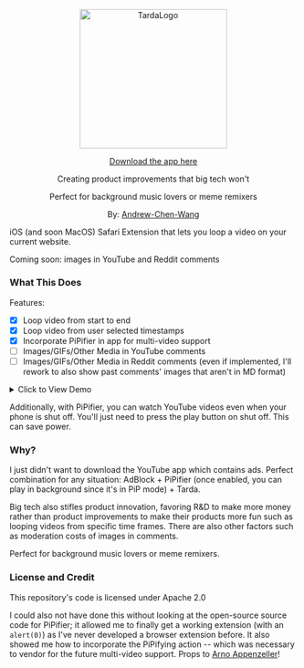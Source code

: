<p align="center">
  <img alt="TardaLogo" width="257.5" height="243.5" src="https://user-images.githubusercontent.com/60190294/146651345-a3db86be-cbf5-4400-aeeb-232deeb34352.png" />
</p>
<p align="center"><a href="https://apps.apple.com/us/app/tarda/id1601057188">Download the app here</a></p>
<p align="center">Creating product improvements that big tech won't</p>
<p align="center">Perfect for background music lovers or meme remixers</p>
<p align="center">
  By: <a href="https://github.com/Andrew-Chen-Wang/">Andrew-Chen-Wang</a>
</p>

iOS (and soon MacOS) Safari Extension
that lets you loop a video on your current website.

Coming soon: images in YouTube and Reddit comments

### What This Does

Features:
- [X] Loop video from start to end
- [X] Loop video from user selected timestamps
- [X] Incorporate PiPifier in app for multi-video support
- [ ] Images/GIFs/Other Media in YouTube comments
- [ ] Images/GIFs/Other Media in Reddit comments (even if implemented, I'll rework to also show past comments' images that aren't in MD format)

<details><summary>Click to View Demo</summary>

https://user-images.githubusercontent.com/60190294/146646158-3b700b45-30b5-412d-a55a-fe555390c62c.mov

<details><summary><sub>Old Demo</sub></summary>
  
https://user-images.githubusercontent.com/60190294/142752006-cff93fc5-ad84-4cb4-a7b5-2ba7277fb93a.mov

</details>
</details>
  
Additionally,  with PiPifier, you can watch YouTube videos even when
your phone is shut off. You'll just need to press the play button
on shut off. This can save power.

### Why?

I just didn't want to download the YouTube app which
contains ads. Perfect combination for any situation:
AdBlock + PiPifier (once enabled, you can play in 
background since it's in PiP mode) + Tarda.

Big tech also stifles product innovation, favoring R&D to make more
money rather than product improvements to make their products more fun such
as looping videos from specific time frames. There are also other factors
such as moderation costs of images in comments.

Perfect for background music lovers or meme remixers.

### License and Credit

This repository's code is licensed under Apache 2.0

I could also not have done this without looking at the open-source source
code for PiPifier; it allowed me to finally get a working extension
(with an `alert(0)`) as I've never developed a browser extension before.
It also showed me how to incorporate the PiPifying
action -- which was necessary to vendor for the future multi-video
support. Props to [Arno Appenzeller](https://github.com/arnoappenzeller)!
